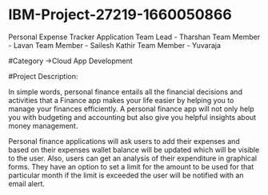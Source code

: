 # IBM-Project-27219-1660050866
Personal Expense Tracker Application
Team Lead - Tharshan
Team Member - Lavan
Team Member - Sailesh Kathir
Team Member - Yuvaraja

#Category
->Cloud App Development

#Project Description:

In simple words, personal finance entails all the financial decisions and activities that a Finance app makes 
your life easier by helping you to manage your finances efficiently. A personal finance app will not only help 
you with budgeting and accounting but also give you helpful insights about money management.


Personal finance applications will ask users to add their expenses and based on their expenses wallet balance
will be updated which will be visible to the user.  Also, users can get an analysis of their expenditure in
graphical forms. They have an option to set a limit for the amount to be used for that particular month if the 
limit is exceeded the user will be notified with an email alert.
